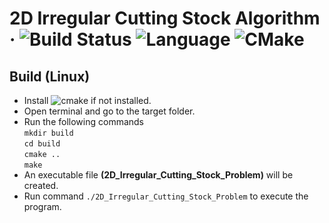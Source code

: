 # 2D Irregular Cutting Stock Algorithm &middot; ![Build Status](https://img.shields.io/travis/npm/npm/latest.svg?style=flat-square) ![Language](https://img.shields.io/badge/C%2B%2B-11-blue) ![CMake](https://img.shields.io/badge/CMake-V%203.10%2B-blue)
## Build (Linux)
* Install ![cmake](https://img.shields.io/badge/CMake-V%203.10%2B-blue) if not installed.
* Open terminal and go to the target folder.
* Run the following commands <br>
	`mkdir build` <br>
    `cd build` <br>
    `cmake ..`<br>
    `make`<br>
* An executable file **(2D_Irregular_Cutting_Stock_Problem)** will be created.
* Run command `./2D_Irregular_Cutting_Stock_Problem` to execute the program.